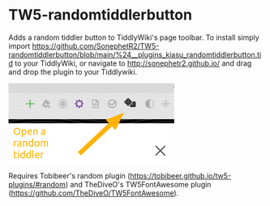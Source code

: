 # TW5-randomtiddlerbutton
Adds a random tiddler button to TiddlyWiki's page toolbar. To install simply import https://github.com/SonephetR2/TW5-randomtiddlerbutton/blob/main/%24__plugins_kiasu_randomtiddlerbutton.tid to your TiddlyWiki, or navigate to http://sonephetr2.github.io/ and drag and drop the plugin to your Tiddlywiki.

![image](https://github.com/SonephetR2/TW5-randomtiddlerbutton/blob/main/Screenshot.png)

Requires Tobibeer's random plugin (https://tobibeer.github.io/tw5-plugins/#random) and TheDiveO's TW5FontAwesome plugin (https://github.com/TheDiveO/TW5FontAwesome).
